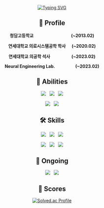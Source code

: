 <div align="center">  
  
[![Typing SVG](https://readme-typing-svg.demolab.com?font=Roboto+Slab&weight=600&size=30&pause=2000&color=FFFFFF&center=true&width=435&lines=Welcome+to+Junil's+GitHub!%F0%9F%91%8B)](https://git.io/typing-svg)  
<!-- https://github.com/DenverCoder1/readme-typing-svg -->
  
## 📃 Profile
**청담고등학교&nbsp;&nbsp;&nbsp;&nbsp;&nbsp;&nbsp;&nbsp;&nbsp;&nbsp;&nbsp;&nbsp;&nbsp;&nbsp;&nbsp;&nbsp;&nbsp;&nbsp;&nbsp;&nbsp;&nbsp;&nbsp;&nbsp;&nbsp;&nbsp;&nbsp;&nbsp;&nbsp;&nbsp;&nbsp;&nbsp;&nbsp;&nbsp;&nbsp;&nbsp;&nbsp;&nbsp;&nbsp;(~2013.02)**  
  
**연세대학교 의료시스템공학 학사&nbsp;&nbsp;&nbsp;&nbsp;&nbsp; (~2020.02)**  
  
**연세대학교 의공학 석사&nbsp;&nbsp;&nbsp;&nbsp;&nbsp;&nbsp;&nbsp;&nbsp;&nbsp;&nbsp;&nbsp;&nbsp;&nbsp;&nbsp;&nbsp;&nbsp;&nbsp;&nbsp;&nbsp;&nbsp;&nbsp;(~2023.02)**  
  
**Neural Engineering Lab.&nbsp;&nbsp;&nbsp;&nbsp;&nbsp;&nbsp;&nbsp;&nbsp;&nbsp;&nbsp;&nbsp;&nbsp;&nbsp;&nbsp;&nbsp;&nbsp;&nbsp;&nbsp;&nbsp;&nbsp;(~2023.02)**  
  
## 💪 Abilities
![](https://img.shields.io/badge/-Artificial%20Intelligence-lightgrey?style=for-the-badge&logo=adobeillustrator)&nbsp;&nbsp;&nbsp;![](https://img.shields.io/badge/-Machine%20Learning-yellowgreen?style=for-the-badge&logo=matrix)&nbsp;&nbsp;&nbsp;![](https://img.shields.io/badge/-Deep%20Learning-yello?style=for-the-badge&logo=anaconda)  
  
![](https://img.shields.io/badge/-Statistical%20analysis-blue?style=for-the-badge&logo=Bookmeter)&nbsp;&nbsp;&nbsp;![](https://img.shields.io/badge/-Data%20Analysis-8D1F89?style=for-the-badge&logo=numpy)  
<!-- https://simpleicons.org/ , https://shields.io/ -->
  
## 🛠 Skills
<img src="https://img.shields.io/badge/TensorFlow-FF6F00?style=for-the-badge&logo=tensorflow&logoColor=white">&nbsp;&nbsp;&nbsp;<img src="https://img.shields.io/badge/Keras-D00000?style=for-the-badge&logo=Keras&logoColor=white">&nbsp;&nbsp;&nbsp;<img src="https://img.shields.io/badge/Python-3776AB?style=for-the-badge&logo=Python&logoColor=white">  
  
![](https://img.shields.io/badge/-Matlab-1BB76E?style=for-the-badge&logo=mozilla)&nbsp;&nbsp;&nbsp;![](https://img.shields.io/badge/-SPSS-1261FE?style=for-the-badge&logo=IBM)&nbsp;&nbsp;&nbsp;<img src="https://img.shields.io/badge/github-181717?style=for-the-badge&logo=github&logoColor=white">
  
## 📕 Ongoing
<img src="https://img.shields.io/badge/C++-00599C?style=for-the-badge&logo=cplusplus&logoColor=white">&nbsp;&nbsp;&nbsp;<img src="https://img.shields.io/badge/pytorch-EE4C2C?style=for-the-badge&logo=pytorch&logoColor=white">
  
## 🚀 Scores
[![Solved.ac Profile](http://mazassumnida.wtf/api/v2/generate_badge?boj=hji1014)](https://solved.ac/hji1014/)
  
<!-- [![Junil's GitHub stats](https://github-readme-stats.vercel.app/api?username=hji1014&theme=dark&show_icons=true)](https://github.com/hji1014/github-readme-stats)  -->
</div>

<!--
**hji1014/hji1014** is a ✨ _special_ ✨ repository because its `README.md` (this file) appears on your GitHub profile.

Here are some ideas to get you started:

- 🔭 I’m currently working on ...
- 🌱 I’m currently learning ...
- 👯 I’m looking to collaborate on ...
- 🤔 I’m looking for help with ...
- 💬 Ask me about ...
- 📫 How to reach me: ...
- 😄 Pronouns: ...
- ⚡ Fun fact: ...
-->
